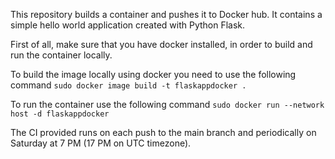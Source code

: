This repository builds a container and pushes it to Docker hub.
It contains a simple hello world application created with Python Flask.

First of all, make sure that you have docker installed, in order to build and run the container locally.

To build the image locally using docker you need to use the following command `sudo docker image build -t flaskappdocker .`

To run the container use the following command `sudo docker run --network host -d flaskappdocker`

The CI provided runs on each push to the main branch and periodically on Saturday at 7 PM (17 PM on UTC timezone).
